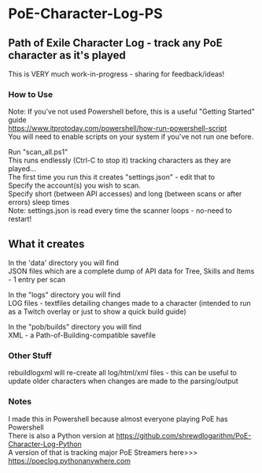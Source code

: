 # PoE-Character-Log-PS #
## Path of Exile Character Log - track any PoE character as it's played ##

This is VERY much work-in-progress - sharing for feedback/ideas!

### How to Use ###
Note: If you've not used Powershell before, this is a useful "Getting Started" guide  
https://www.itprotoday.com/powershell/how-run-powershell-script  
You will need to enable scripts on your system if you've not run one before.

Run "scan_all.ps1"  
This runs endlessly (Ctrl-C to stop it) tracking characters as they are played...  
The first time you run this it creates "settings.json" - edit that to  
Specify the account(s) you wish to scan.  
Specify short (between API accesses) and long (between scans or after errors) sleep times  
Note: settings.json is read every time the scanner loops - no-need to restart!
## What it creates ##
In the 'data' directory you will find  
JSON files which are a complete dump of API data for Tree, Skills and Items - 1 entry per scan

In the "logs" directory you will find  
LOG files - textfiles detailing changes made to a character (intended to run as a Twitch overlay or just to show a quick build guide)  

In the "pob/builds" directory you will find  
XML - a Path-of-Building-compatible savefile 


### Other Stuff ###
rebuildlogxml will re-create all log/html/xml files - this can be useful to update older characters when changes are made to the parsing/output

### Notes ###
I made this in Powershell because almost everyone playing PoE has Powershell  
There is also a Python version at https://github.com/shrewdlogarithm/PoE-Character-Log-Python   
A version of that is tracking major PoE Streamers here>>> https://poeclog.pythonanywhere.com
